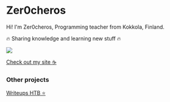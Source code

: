# Zer0cheros

Hi! I'm Zer0cheros, Programming teacher from Kokkola, Finland.  



:fire: Sharing knowledge and learning new stuff :fire:

![](https://www.zer0cheros.fi/_next/image?url=/logo.webp&w=96&q=75)

[Check out my site :coffee:](https://zer0cheros.fi)

### Other projects
[Writeups HTB ⭐](https://writeups.zer0cheros.fi)
